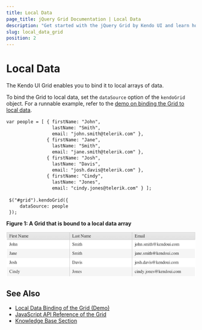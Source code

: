 ```yaml
---
title: Local Data
page_title: jQuery Grid Documentation | Local Data
description: "Get started with the jQuery Grid by Kendo UI and learn how to bind the Grid to local data."
slug: local_data_grid
position: 2
---
```


# Local Data

The Kendo UI Grid enables you to bind it to local arrays of data.

To bind the Grid to local data, set the `dataSource` option of the `kendoGrid` object. For a runnable example, refer to the [demo on binding the Grid to local data](https://demos.telerik.com/kendo-ui/grid/local-data-binding).

    var people = [ { firstName: "John",
                     lastName: "Smith",
                     email: "john.smith@telerik.com" },
                   { firstName: "Jane",
                     lastName: "Smith",
                     email: "jane.smith@telerik.com" },
                   { firstName: "Josh",
                     lastName: "Davis",
                     email: "josh.davis@telerik.com" },
                   { firstName: "Cindy",
                     lastName: "Jones",
                     email: "cindy.jones@telerik.com" } ];

     $("#grid").kendoGrid({
         dataSource: people
     });

**Figure 1: A Grid that is bound to a local data array**

![Kendo UI for jQuery Grid bound to a local data array](../grid2_1.png)

## See Also

* [Local Data Binding of the Grid (Demo)](https://demos.telerik.com/kendo-ui/grid/local-data-binding)
* [JavaScript API Reference of the Grid](/api/javascript/ui/grid)
* [Knowledge Base Section](/knowledge-base)
